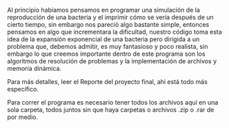 Al principio habíamos pensamos en programar una simulación de la reproducción
de una bacteria y el imprimir cómo se vería después de un cierto tiempo, sin embargo nos
pareció algo bastante simple, entonces pensamos en algo que incrementara la dificultad,
nuestro código toma esta idea de la expansión exponencial de una bacteria pero dirigida a
un problema que, debemos admitir, es muy fantasioso y poco realista, sin embargo lo que
creemos importante dentro de este programa son los algoritmos de resolución de problemas y
la implementación de archivos y memoria dinámica.

Para más detalles, leer el Reporte del proyecto final, ahí está todo más específico.

Para correr el programa es necesario tener todos los archivos aquí en una sola carpeta, todos juntos sin que haya carpetas o archivos .zip o .rar de por medio.
